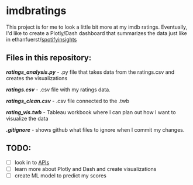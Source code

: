 # imdbratings

This project is for me to look a little bit more at my imdb ratings. Eventually, I'd like to create a Plotly/Dash dashboard that summarizes the data just like in ethanfuerst/[spotifyinsights](https://github.com/ethanfuerst/spotifyinsights)

## Files in this repository:

__*ratings_analysis.py*__ - .py file that takes data from the ratings.csv and creates the visualizations

__*ratings.csv*__ - .csv file with my ratings data.

__*ratings_clean.csv*__ - .csv file connected to the .twb

__*rating_vis.twb*__ - Tableau workbook where I can plan out how I want to visualize the data

__*.gitignore*__ - shows github what files to ignore when I commit my changes.

## TODO:

- [ ] look in to [APIs](http://www.omdbapi.com/)
- [ ] learn more about Plotly and Dash and create visualizations
- [ ] create ML model to predict my scores
